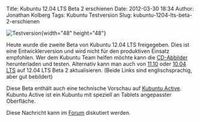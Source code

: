 Title: Kubuntu 12.04 LTS Beta 2 erschienen
Date: 2012-03-30 18:34
Author: Jonathan Kolberg
Tags: Kubuntu Testversion
Slug: kubuntu-1204-lts-beta-2-erschienen

![Testversion](http://wiki.kubuntu-de.org/images/Testsoftware48x48.png){width="48"
height="48"}

Heute wurde die zweite Beta von Kubuntu 12.04 LTS freigegeben. Dies ist
eine Entwicklerversion und wird nicht für den produktiven Einsatz
empfohlen. Wer dem Kubuntu Team helfen möchte kann die
[CD-Abbilder](http://cdimage.ubuntu.com/kubuntu/releases/12.04/beta-2/)
herunterladen und testen. Alternativ kann man auch von
[11.10](https://help.ubuntu.com/community/PreciseUpgrades/Kubuntu) oder
[10.04
LTS](https://help.ubuntu.com/community/PreciseUpgrades/Kubuntu/10.04LTS)
auf 12.04 LTS Beta 2 aktualisieren. (Beide Links sind englischsprachig,
aber gut bebildert)


Diese Beta enthält auch eine technische Vorschau auf [Kubuntu
Active](http://cdimage.ubuntu.com/kubuntu-active/releases/12.04/beta-2/).
Kubuntu Active ist ein Kubuntu mit speziell an Tablets angepasster
Oberfläche.


<!--break--><!--break-->

Diese Nachricht kann im
[Forum](http://forum.kubuntu-de.org/index.php?topic=16432.0) diskutiert
werden.



